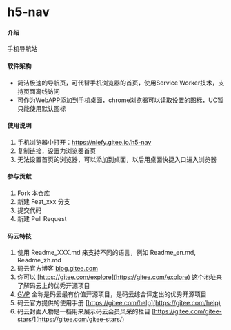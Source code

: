 # h5-nav

#### 介绍
手机导航站

#### 软件架构
- 简洁极速的导航页，可代替手机浏览器的首页，使用Service Worker技术，支持页面离线访问
- 可作为WebAPP添加到手机桌面，chrome浏览器可以读取设置的图标，UC暂只能使用默认图标



#### 使用说明

1. 手机浏览器中打开：https://niefy.gitee.io/h5-nav
2. 复制链接，设置为浏览器首页
3. 无法设置首页的浏览器，可以添加到桌面，以后用桌面快捷入口进入浏览器

#### 参与贡献

1. Fork 本仓库
2. 新建 Feat_xxx 分支
3. 提交代码
4. 新建 Pull Request


#### 码云特技

1. 使用 Readme\_XXX.md 来支持不同的语言，例如 Readme\_en.md, Readme\_zh.md
2. 码云官方博客 [blog.gitee.com](https://blog.gitee.com)
3. 你可以 [https://gitee.com/explore](https://gitee.com/explore) 这个地址来了解码云上的优秀开源项目
4. [GVP](https://gitee.com/gvp) 全称是码云最有价值开源项目，是码云综合评定出的优秀开源项目
5. 码云官方提供的使用手册 [https://gitee.com/help](https://gitee.com/help)
6. 码云封面人物是一档用来展示码云会员风采的栏目 [https://gitee.com/gitee-stars/](https://gitee.com/gitee-stars/)